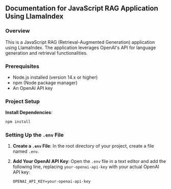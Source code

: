 ## Documentation for JavaScript RAG Application Using LlamaIndex

### Overview

This is a JavaScript RAG (Retrieval-Augmented Generation) application using LlamaIndex. The application leverages OpenAI's API for language generation and retrieval functionalities.

### Prerequisites

- Node.js installed (version 14.x or higher)
- npm (Node package manager)
- An OpenAI API key

### Project Setup

 **Install Dependencies**:
   ```bash
   npm install
   ```

### Setting Up the `.env` File

1. **Create a `.env` File**:
   In the root directory of your project, create a file named `.env`.

2. **Add Your OpenAI API Key**:
   Open the `.env` file in a text editor and add the following line, replacing `your-openai-api-key` with your actual OpenAI API key:

   ```plaintext
   OPENAI_API_KEY=your-openai-api-key
   ```

